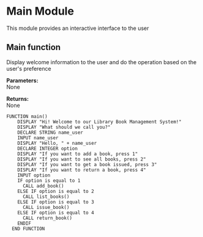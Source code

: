 # Main Module

This module provides an interactive interface to the user

## Main function
  Display welcome information to the user and
  do the operation based on the user's preference

  **Parameters:**\
      None
      
  **Returns:**\
      None
        
```pseudocode
FUNCTION main()
    DISPLAY "Hi! Welcome to our Library Book Management System!"
    DISPLAY "What should we call you?"
    DECLARE STRING name_user
    INPUT name_user
    DISPLAY "Hello, " + name_user
    DECLARE INTEGER option
    DISPLAY "If you want to add a book, press 1"
    DISPLAY "If you want to see all books, press 2"
    DISPLAY "If you want to get a book issued, press 3"
    DISPLAY "If you want to return a book, press 4"
    INPUT option
    IF option is equal to 1
      CALL add_book()
    ELSE IF option is equal to 2
      CALL list_books()
    ELSE IF option is equal to 3
      CALL issue_book()
    ELSE IF option is equal to 4
      CALL return_book()
    ENDIF
  END FUNCTION
```
